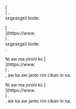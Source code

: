 [<br host>] .<br action>sɛgɛsɛgɛli kode:<br code>

[<br host>](https://www.<br host>) .<br action>sɛgɛsɛgɛli kode:<br code>.

Ni aw ma ɲinini kɛ [<br host>](https://www.<br host>) .<br action>, aw ka aw janto nin cikan in na.

Ni aw ma ɲinini kɛ [<br host>](https://www.<br host>) .<br action>, aw ka aw janto nin cikan in na.

